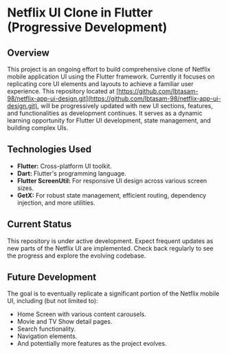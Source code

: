 # Netflix UI Clone in Flutter (Progressive Development)

## Overview

This project is an ongoing effort to build comprehensive clone of Netflix mobile application UI using the Flutter framework. Currently it focuses on replicating core UI elements and layouts to achieve a familiar user experience. This repository located at [https://github.com/Ibtasam-98/netflix-app-ui-design.git](https://github.com/Ibtasam-98/netflix-app-ui-design.git), will be progressively updated with new UI sections, features, and functionalities as development continues. It serves as a dynamic learning opportunity for Flutter UI development, state management, and building complex UIs.

## Technologies Used

* **Flutter:** Cross-platform UI toolkit.
* **Dart:** Flutter's programming language.
* **Flutter ScreenUtil:** For responsive UI design across various screen sizes.
* **GetX:** For robust state management, efficient routing, dependency injection, and more utilities.

## Current Status

This repository is under active development. Expect frequent updates as new parts of the Netflix UI are implemented. Check back regularly to see the progress and explore the evolving codebase.

## Future Development

The goal is to eventually replicate a significant portion of the Netflix mobile UI, including (but not limited to):

* Home Screen with various content carousels.
* Movie and TV Show detail pages.
* Search functionality.
* Navigation elements.
* And potentially more features as the project evolves.
